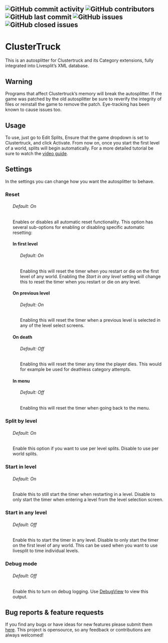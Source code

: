 ![GitHub commit activity](https://img.shields.io/github/commit-activity/m/happyrobot33/Autosplitters?style=for-the-badge)
![GitHub contributors](https://img.shields.io/github/contributors/Happyrobot33/Autosplitters?style=for-the-badge)
![GitHub last commit](https://img.shields.io/github/last-commit/Happyrobot33/Autosplitters?style=for-the-badge)
![GitHub issues](https://img.shields.io/github/issues-raw/Happyrobot33/Autosplitters?style=for-the-badge)
![GitHub closed issues](https://img.shields.io/github/issues-closed-raw/Happyrobot33/Autosplitters?style=for-the-badge)
---
# ClusterTruck
This is an autosplitter for Clustertruck and its Category extensions, fully integrated into Livesplit’s XML database.

## Warning
Programs that affect Clustertruck’s memory will break the autosplitter. If the game was patched by the old autosplitter be sure to reverify the integrity of files or reinstall the game to remove the patch. Eye-tracking has been known to cause issues too.

## Usage
To use, just go to Edit Splits, Ensure that the game dropdown is set to Clustertruck, and click Activate. From now on, once you start the first level of a world, splits will begin automatically. For a more detailed tutorial be sure to watch the [video guide](https://www.youtube.com/watch?v=_eWjOqOMwG0).

## Settings
In the settings you can change how you want the autosplitter to behave.

### Reset
<ul>

###### Default: On
Enables or disables all automatic reset functionality. This option has several sub-options for enabling or disabling specific automatic resetting:

#### In first level
<ul>

###### Default: On
Enabling this will reset the timer when you restart or die on the first level of any world. Enabling the *Start in any level* setting will change this to reset the timer when you restart or die on any level.
</ul>

#### On previous level
<ul>

###### Default: On
Enabling this will reset the timer when a previous level is selected in any of the level select screens.
</ul>

#### On death
<ul>

###### Default: Off
Enabling this will reset the timer any time the player dies. This would for example be used for deathless category attempts.
</ul>

#### In menu
<ul>

###### Default: Off
Enabling this will reset the timer when going back to the menu.
</ul></ul>

### Split by level
<ul>

###### Default: On
Enable this option if you want to use per level splits. Disable to use per world splits.
</ul>

### Start in level
<ul>

###### Default: On
Enable this to still start the timer when restarting in a level. Disable to only start the timer when entering a level from the level selection screen.
</ul>

### Start in any level
<ul>

###### Default: Off
Enable this to start the timer in any level. Disable to only start the timer on the first level of any world. This can be used when you want to use livesplit to time individual levels.
</ul>

### Debug mode
<ul>

###### Default: Off
Enable this to turn on debug logging. Use [DebugView](https://docs.microsoft.com/en-us/sysinternals/downloads/debugview) to view this output.
</ul>

## Bug reports & feature requests
If you find any bugs or have ideas for new features please submit them [here](https://github.com/Happyrobot33/Autosplitters/issues/new/choose). This project is opensource, so any feedback or contributions are always welcomed!
